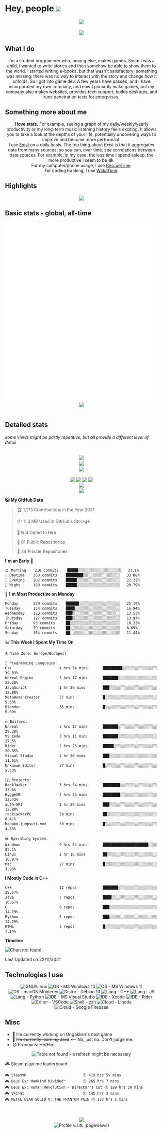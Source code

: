 # Hey, people <img src="https://github.com/simonSlamka/simonSlamka/blob/834880a865bb9b629ecbd092282f6ec3f9afb45d/v.gif" width="80px">

<!--
<p align="center">
    <a>
        <img src="https://user-images.githubusercontent.com/51794014/126156784-01d29993-1b3b-44ba-93f1-b28e56e9ac73.jpg"/>
    </a>
</p>
-->

<p align="center">
    <a>
        <img src="https://raw.githubusercontent.com/simonSlamka/simonSlamka/main/metrics.classic.svg"/>
    </a>
    <br/>
   <!-- <a>
       <img align="center" src="https://raw.githubusercontent.com/simonSlamka/simonSlamka/main/metrics.plugin.languages.details.svg"/>
    </a>
    <br/> -->
  <!--  <a>
        <img src="https://raw.githubusercontent.com/simonSlamka/simonSlamka/main/metrics.plugin.support.svg"/>
    </a> -->
    <br/>
    <a>
        <img src="https://raw.githubusercontent.com/simonSlamka/simonSlamka/main/metrics.plugin.people.svg"/>
    </a>
</p>

## What I do
<p align="center">
I'm a student programmer who, among else, makes games. Since I was a child, I wanted to write stories and then somehow be able to show them to the world. I started writing e-books, but that wasn't satisfactory; something was missing: there was no way to interact with the story and change how it unfolds. So I got into game dev. A few years have passed, and I have incorporated my own company, and now I primarily make games, but my company also makes websites, provides tech support, builds desktops, and runs penetration tests for enterprises.
</p>

## Something more about me
<p align="center">
<b>I love stats.</b> For example, seeing a graph of my daily/weekly/yearly productivity or my long-term music listening history feels exciting. It allows you to take a look at the depths of your life, potentially uncovering ways to improve and become more performant.
<br/>I use <a href="exist.io">Exist</a> on a daily basis. The top thing about <i>Exist</i> is that it aggregates data from many sources, so you can, over time, see correlations between data sources. For example, in my case, the less time I spend asleep, the more productive I seem to be 😂.
<br/>For my computer/phone usage, I use <a href="rescuetime.com">RescueTime</a>.
<br/>For coding tracking, I use <a href="wakatime.com/simonSlamka">WakaTime</a>.
</p>

## Highlights
<p align="center">
    <a>
        <img align="center" src="https://raw.githubusercontent.com/simonSlamka/simonSlamka/main/metrics.plugin.achievements.svg"/>
    </a>
</p>

## Basic stats - global, all-time
<p align="center">
    <a>
        <img align="center" src="https://github.com/simonSlamka/simonSlamka/blob/output/generated/overview.svg"/>
    </a>
    </br>
    <a href="https://wakatime.com/@simonSlamka">
        <img align="center" src="https://github.com/simonSlamka/simonSlamka/blob/output/generated/languages.svg"/>
    </a>
    <br/>
    <a>
        <img align="center" src="http://github-readme-streak-stats.herokuapp.com?user=simonSlamka&theme=tokyonight_duo&hide_border=true"/>
    </a>
    <br/>
    <br/>
    
## Detailed stats
###### some views might be partly repetitive, but all provide a different level of detail

<p align="center">
   <a>
       <img align="center" src="https://raw.githubusercontent.com/simonSlamka/simonSlamka/main/metrics.plugin.wakatime.svg"/>
   </a>
   <br/>
   <a>
       <img align="center" src="https://raw.githubusercontent.com/simonSlamka/simonSlamka/main/metrics.plugin.projects.svg"/>
   </a>
   <br/>
   <a>
       <img align="center" src="https://raw.githubusercontent.com/simonSlamka/simonSlamka/main/metrics.plugin.habits.svg"/>
   </a>
   <br/>
   <br/>
   <a>
       <img align="center" src="https://raw.githubusercontent.com/simonSlamka/simonSlamka/main/metrics.plugin.followup.svg"/>
   </a>
   <a>
       <img align="center" src="https://raw.githubusercontent.com/simonSlamka/simonSlamka/main/metrics.plugin.followup.user.svg"/>
   </a>
   <a>
       <img align="center" src="https://raw.githubusercontent.com/simonSlamka/simonSlamka/main/metrics.plugin.isocalendar.fullyear.svg"/>
   </a>
   <a>
       <img align="center" src="https://raw.githubusercontent.com/simonSlamka/simonSlamka/main/metrics.plugin.activity.svg"/>
   </a>
   <br/>
   <a>
       <img align="center" src="https://raw.githubusercontent.com/simonSlamka/simonSlamka/main/metrics.plugin.stars.svg"/>
   </a>
   <br/>
   <a>
       <img align="center" src="https://raw.githubusercontent.com/simonSlamka/simonSlamka/main/metrics.plugin.gists.svg"/>
   </a>
</p>

<!--START_SECTION:waka-->
**🐱 My GitHub Data** 

> 🏆 1,215 Contributions in the Year 2021
 > 
> 📦 11.3 MB Used in GitHub's Storage 
 > 
> 🚫 Not Opted to Hire
 > 
> 📜 81 Public Repositories 
 > 
> 🔑 24 Private Repositories  
 > 
**I'm an Early 🐤** 

```text
🌞 Morning    210 commits    █████░░░░░░░░░░░░░░░░░░░░   23.1% 
🌆 Daytime    308 commits    ████████░░░░░░░░░░░░░░░░░   33.88% 
🌃 Evening    202 commits    █████░░░░░░░░░░░░░░░░░░░░   22.22% 
🌙 Night      189 commits    █████░░░░░░░░░░░░░░░░░░░░   20.79%

```
📅 **I'm Most Productive on Monday** 

```text
Monday       229 commits    ██████░░░░░░░░░░░░░░░░░░░   25.19% 
Tuesday      154 commits    ████░░░░░░░░░░░░░░░░░░░░░   16.94% 
Wednesday    123 commits    ███░░░░░░░░░░░░░░░░░░░░░░   13.53% 
Thursday     127 commits    ███░░░░░░░░░░░░░░░░░░░░░░   13.97% 
Friday       93 commits     ██░░░░░░░░░░░░░░░░░░░░░░░   10.23% 
Saturday     79 commits     ██░░░░░░░░░░░░░░░░░░░░░░░   8.69% 
Sunday       104 commits    ██░░░░░░░░░░░░░░░░░░░░░░░   11.44%

```


📊 **This Week I Spent My Time On** 

```text
⌚︎ Time Zone: Europe/Budapest

💬 Programming Languages: 
C++                      4 hrs 34 mins       █████████░░░░░░░░░░░░░░░░   39.33% 
Unreal Engine            3 hrs 17 mins       ███████░░░░░░░░░░░░░░░░░░   28.28% 
JavaScript               1 hr 29 mins        ███░░░░░░░░░░░░░░░░░░░░░░   12.88% 
MetaHumanCreator         37 mins             █░░░░░░░░░░░░░░░░░░░░░░░░   5.33% 
Blender                  35 mins             █░░░░░░░░░░░░░░░░░░░░░░░░   5.09%

🔥 Editors: 
Unreal                   3 hrs 17 mins       ███████░░░░░░░░░░░░░░░░░░   28.28% 
VS Code                  3 hrs 11 mins       ███████░░░░░░░░░░░░░░░░░░   27.5% 
Rider                    2 hrs 25 mins       █████░░░░░░░░░░░░░░░░░░░░   20.85% 
Visual Studio            1 hr 20 mins        ███░░░░░░░░░░░░░░░░░░░░░░   11.51% 
Unknown Editor           37 mins             █░░░░░░░░░░░░░░░░░░░░░░░░   5.33%

🐱‍💻 Projects: 
RackJacker               3 hrs 54 mins       ████████░░░░░░░░░░░░░░░░░   33.6% 
HyggeVR                  3 hrs 53 mins       ████████░░░░░░░░░░░░░░░░░   33.43% 
auth-API                 1 hr 29 mins        ███░░░░░░░░░░░░░░░░░░░░░░   12.88% 
rackjackerPC             58 mins             ██░░░░░░░░░░░░░░░░░░░░░░░   8.41% 
hanako-jumpsuit-mod      30 mins             █░░░░░░░░░░░░░░░░░░░░░░░░   4.33%

💻 Operating System: 
Windows                  9 hrs 54 mins       █████████████████████░░░░   85.1% 
Linux                    1 hr 16 mins        ██░░░░░░░░░░░░░░░░░░░░░░░   10.97% 
Mac                      27 mins             █░░░░░░░░░░░░░░░░░░░░░░░░   3.93%

```

**I Mostly Code in C++** 

```text
C++                      12 repos            ███████░░░░░░░░░░░░░░░░░░   28.57% 
Java                     7 repos             ████░░░░░░░░░░░░░░░░░░░░░   16.67% 
C                        6 repos             ███░░░░░░░░░░░░░░░░░░░░░░   14.29% 
Python                   6 repos             ███░░░░░░░░░░░░░░░░░░░░░░   14.29% 
HTML                     3 repos             █░░░░░░░░░░░░░░░░░░░░░░░░   7.14%

```


**Timeline**

![Chart not found](https://raw.githubusercontent.com/simonSlamka/simonSlamka/main/charts/bar_graph.png) 


 Last Updated on 23/11/2021
<!--END_SECTION:waka-->

</p>

## Technologies I use
<p align="center">
  <a>
    <img src="https://img.shields.io/badge/OS-GNU%2FLinux-informational?style=flat&color=0000ff" alt="GNU/Linux"/>
  </a>
  <a>
    <img src="https://img.shields.io/badge/OS-Microsoft%20Windows%2010%20amd64-informational?style=flat&color=0000ff" alt="OS - MS Windows 10"/>
  </a>
  <a>
    <img src="https://img.shields.io/badge/OS-Microsoft%20Windows%2011%20arm64-informational?style=flat&color=0000ff" alt="OS - MS Windows 11"/>
  </a>
  <a>
    <img src="https://img.shields.io/badge/OS-macOS%20Monterey-informational?style=flat&color=0000ff" alt="OS - macOS Monterey"/>
  </a>
  <a>
    <img src="https://img.shields.io/badge/Distro-Debian%2010-informational?style=flat&color=0000ff" alt="Distro - Debian 10"/>
  </a>
  <a>
    <img src="https://img.shields.io/badge/Lang-C++-informational?style=flat&color=0000ff" alt="Lang - C++"/>
  </a>
  <a>
    <img src="https://img.shields.io/badge/Lang-JS-informational?style=flat&color=0000ff" alt="Lang - JS"/>
  </a>
  <a>
    <img src="https://img.shields.io/badge/Lang-Python-informational?style=flat&color=0000ff" alt="Lang - Python"/>
  </a>
  <a>
    <img src="https://img.shields.io/badge/IDE-Microsoft%20Visual%20Studio-informational?style=flat&color=0000ff" alt="IDE - MS Visual Studio"/>
  </a>
  <a>
    <img src="https://img.shields.io/badge/IDE-Xcode-informational?style=flat&color=0000ff" alt="IDE - Xcode"/>
  </a>
  <a>
    <img src="https://img.shields.io/badge/IDE-JetBrains%20Rider-informational?style=flat&color=0000ff" alt="IDE - Rider"/>
  </a>
  <a>
    <img src="https://img.shields.io/badge/Editor-VSCode-informational?style=flat&color=0000ff" alt="Editor - VSCode"/>
  </a>
  <a>
    <img src="https://img.shields.io/badge/Shell-zsh-informational?style=flat&color=0000ff" alt="Shell - zsh"/>
  </a>
  <a>
    <img src="https://img.shields.io/badge/Cloud-Linode-informational?style=flat&color=0000ff" alt="Cloud - Linode"/>
  </a>
  <a>
    <img src="https://img.shields.io/badge/Cloud-Google%20Firebase-informational?style=flat&color=0000ff" alt="Cloud - Google Firebase"/>
  </a>
</p>

## Misc
<p align="center">
    <ul>
        <li>🔭 I’m currently working on Ongakken's next game</li>
        <li>🌱 <s>I’m currently learning Java</s> <-- No, just no. Don't judge me.</li>
        <li>😄 Pronouns: He/Him</li>
    </ul>
</p>
            
<p align="center">
    <a>
        <img align="cetner" src="https://lastfm-recently-played.vercel.app/api?user=simtoon1011&width=500&count=10" alt="Table not found - a refresh might be necessary"/>
    </a>
</p>
        
  <!-- steam-box start -->
🎮 Steam playtime leaderboard
```text
🎮 SteamVR                          🕘 419 hrs 59 mins
🎮 Deus Ex: Mankind Divided™        🕘 265 hrs 7 mins
🎮 Deus Ex: Human Revolution - Director's Cut 🕘 189 hrs 50 mins
🎮 VRChat                           🕘 145 hrs 3 mins
🎮 METAL GEAR SOLID V: THE PHANTOM PAIN 🕘 123 hrs 1 mins
```
<!-- Powered by https://github.com/YouEclipse/steam-box . -->
<!-- steam-box end -->
  </br>
  
<p align="center">
  <a>
    <img align="center" src="https://raw.githubusercontent.com/simonSlamka/simonSlamka/main/metrics.plugin.anilist.full.svg"/>
  </a>
  <br/>
  <a>
    <img align="center" src="https://komarev.com/ghpvc/?username=simonSlamka" alt="Profile visits (pageviews)"/>
  </a>
</p>
